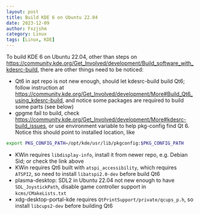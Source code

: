 ```yaml
---
layout: post
title: Build KDE 6 on Ubuntu 22.04
date: 2023-12-09
author: Fxzjshm
category: Linux
tags: [Linux, KDE]
---
```



To build KDE 6 on Ubuntu 22.04, other than steps on <https://community.kde.org/Get_Involved/development/Build_software_with_kdesrc-build>,
there are other things need to be noticed:
* Qt6 in apt repo is not new enough, should let kdesrc-build build Qt6; follow instruction at <https://community.kde.org/Get_Involved/development/More#Build_Qt6_using_kdesrc-build>, and notice some packages are required to build some parts (see below)
* gpgme fail to build, check <https://community.kde.org/Get_Involved/development/More#kdesrc-build_issues>, or use environment variable to help pkg-config find Qt 6. Notice this should point to installed location, like

```bash
export PKG_CONFIG_PATH=/opt/kde/usr/lib/pkgconfig:$PKG_CONFIG_PATH
```

<!-- more -->

* KWin requires `libdisplay-info`, install it from newer repo, e.g. Debian Sid; or check the link above
* KWin requires Qt6 built with `atspi_accessibility`, which requires `ATSPI2`, so need to install `libatspi2.0-dev` before build Qt6
* plasma-desktop: SDL2 in Ubuntu 22.04 not new enough to have `SDL_JoystickPath`, disable game controller support in `kcms/CMakeLists.txt`
* xdg-desktop-portal-kde requires `QtPrintSupport/private/qcups_p.h`, so install `libcups2-dev` before building Qt6
